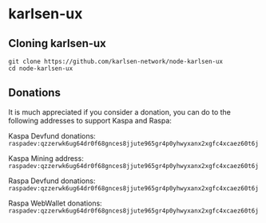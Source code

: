 # karlsen-ux

## Cloning karlsen-ux

```
git clone https://github.com/karlsen-network/node-karlsen-ux
cd node-karlsen-ux
```

## Donations

It is much appreciated if you consider a donation, you can do to the
following addresses to support Kaspa and Raspa:

Kaspa Devfund donations: `raspadev:qzzerwk6ug64dr0f68gnces8jjute965gr4p0yhwyxanx2xgfc4xcaez60t6j`

Kaspa Mining address: `raspadev:qzzerwk6ug64dr0f68gnces8jjute965gr4p0yhwyxanx2xgfc4xcaez60t6j`

Raspa Devfund donations: `raspadev:qzzerwk6ug64dr0f68gnces8jjute965gr4p0yhwyxanx2xgfc4xcaez60t6j`

Raspa WebWallet donations: `raspadev:qzzerwk6ug64dr0f68gnces8jjute965gr4p0yhwyxanx2xgfc4xcaez60t6j`
